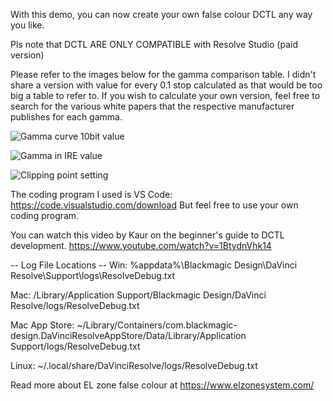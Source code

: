 With this demo, you can now create your own false colour DCTL any way you like. 

Pls note that DCTL ARE ONLY COMPATIBLE with Resolve Studio (paid version)

Please refer to the images below for the gamma comparison table. I didn't share a version with value for every 0.1 stop calculated 
as that would be too big a table to refer to. If you wish to calculate your own version, feel free to search for the various 
white papers that the respective manufacturer publishes for each gamma. 

![Gamma curve 10bit value](https://github.com/user-attachments/assets/bfb95eeb-4efc-4a67-a186-0ecee7a49c37)

![Gamma in IRE value](https://github.com/user-attachments/assets/808654cf-ddcf-4e2f-830f-fc791a8bedc8)

![Clipping point setting](https://github.com/user-attachments/assets/200cfc17-7a97-48a1-83f6-f1ccfff1df22)

The coding program I used is VS Code: https://code.visualstudio.com/download
But feel free to use your own coding program. 

You can watch this video by Kaur on the beginner's guide to DCTL development. 
https://www.youtube.com/watch?v=1BtydnVhk14

-- Log File Locations --
Win: %appdata%\Blackmagic Design\DaVinci Resolve\Support\logs\ResolveDebug.txt

Mac: /Library/Application Support/Blackmagic Design/DaVinci Resolve/logs/ResolveDebug.txt

Mac App Store: ~/Library/Containers/com.blackmagic-design.DaVinciResolveAppStore/Data/Library/Application Support/logs/ResolveDebug.txt

Linux: ~/.local/share/DaVinciResolve/logs/ResolveDebug.txt

Read more about EL zone false colour at https://www.elzonesystem.com/
